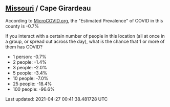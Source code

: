 
## [Missouri](/united-states/missouri) / Cape Girardeau

According to [MicroCOVID.org](http://microcovid.org),
the "Estimated Prevalence" of COVID in this county is -0.7%

If you interact with a certain number of people in this location
(all at once in a group, or spread out across the day), what is the chance that
1 or more of them has COVID?

- 1 person: -0.7%
- 2 people: -1.4%
- 3 people: -2.0%
- 5 people: -3.4%
- 10 people: -7.0%
- 25 people: -18.4%
- 100 people: -96.6%

Last updated: 2021-04-27 00:41:38.481728 UTC
